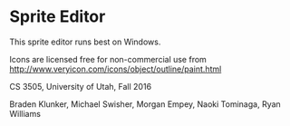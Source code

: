 # Sprite Editor

This sprite editor runs best on Windows.

Icons are licensed free for non-commercial use from http://www.veryicon.com/icons/object/outline/paint.html

CS 3505, University of Utah, Fall 2016

Braden Klunker, Michael Swisher, Morgan Empey, Naoki Tominaga, Ryan Williams